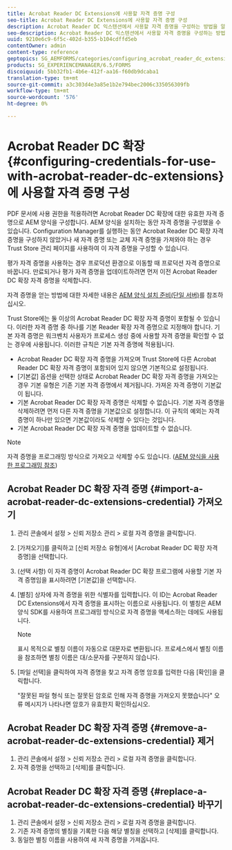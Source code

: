 ```yaml
---
title: Acrobat Reader DC Extensions에 사용할 자격 증명 구성
seo-title: Acrobat Reader DC Extensions에 사용할 자격 증명 구성
description: Acrobat Reader DC 익스텐션에서 사용할 자격 증명을 구성하는 방법을 알아봅니다.
seo-description: Acrobat Reader DC 익스텐션에서 사용할 자격 증명을 구성하는 방법을 알아봅니다.
uuid: 9210e6c9-6f5c-402d-b355-b104cdffd5eb
contentOwner: admin
content-type: reference
geptopics: SG_AEMFORMS/categories/configuring_acrobat_reader_dc_extensions
products: SG_EXPERIENCEMANAGER/6.5/FORMS
discoiquuid: 5bb32fb1-4b6e-412f-aa16-f60db9dcaba1
translation-type: tm+mt
source-git-commit: a3c303d4e3a85e1b2e794bec2006c335056309fb
workflow-type: tm+mt
source-wordcount: '576'
ht-degree: 0%

---
```



# Acrobat Reader DC 확장{#configuring-credentials-for-use-with-acrobat-reader-dc-extensions}에 사용할 자격 증명 구성

PDF 문서에 사용 권한을 적용하려면 Acrobat Reader DC 확장에 대한 유효한 자격 증명으로 AEM 양식을 구성합니다. AEM 양식을 설치하는 동안 자격 증명을 구성했을 수 있습니다. Configuration Manager를 실행하는 동안 Acrobat Reader DC 확장 자격 증명을 구성하지 않았거나 새 자격 증명 또는 교체 자격 증명을 가져와야 하는 경우 Trust Store 관리 페이지를 사용하여 이 자격 증명을 구성할 수 있습니다.

평가 자격 증명을 사용하는 경우 프로덕션 환경으로 이동할 때 프로덕션 자격 증명으로 바꿉니다. 만료되거나 평가 자격 증명을 업데이트하려면 먼저 이전 Acrobat Reader DC 확장 자격 증명을 삭제합니다.

자격 증명을 얻는 방법에 대한 자세한 내용은 [AEM 양식 설치 준비(단일 서버)](https://www.adobe.com/go/learn_aemforms_prepareInstallsingle_63)를 참조하십시오.

Trust Store에는 둘 이상의 Acrobat Reader DC 확장 자격 증명이 포함될 수 있습니다. 이러한 자격 증명 중 하나를 기본 Reader 확장 자격 증명으로 지정해야 합니다. 기본 자격 증명은 워크벤치 사용자가 프로세스 생성 중에 사용할 자격 증명을 확인할 수 없는 경우에 사용됩니다. 이러한 규칙은 기본 자격 증명에 적용됩니다.

* Acrobat Reader DC 확장 자격 증명을 가져오며 Trust Store에 다른 Acrobat Reader DC 확장 자격 증명이 포함되어 있지 않으면 기본적으로 설정됩니다.
* [기본값] 옵션을 선택한 상태로 Acrobat Reader DC 확장 자격 증명을 가져오는 경우 기본 유형은 기존 기본 자격 증명에서 제거됩니다. 가져온 자격 증명이 기본값이 됩니다.
* 기본 Acrobat Reader DC 확장 자격 증명은 삭제할 수 없습니다. 기본 자격 증명을 삭제하려면 먼저 다른 자격 증명을 기본값으로 설정합니다. 이 규칙의 예외는 자격 증명이 하나만 있으면 기본값이라도 삭제할 수 있다는 것입니다.
* 기본 Acrobat Reader DC 확장 자격 증명을 업데이트할 수 없습니다.

>[!NOTE]
>
>자격 증명을 프로그래밍 방식으로 가져오고 삭제할 수도 있습니다. ([AEM 양식을 사용한 프로그래밍 참조](https://www.adobe.com/go/learn_aemforms_programming_63))

## Acrobat Reader DC 확장 자격 증명 {#import-a-acrobat-reader-dc-extensions-credential} 가져오기

1. 관리 콘솔에서 설정 > 신뢰 저장소 관리 > 로컬 자격 증명을 클릭합니다.
1. [가져오기]를 클릭하고 [신뢰 저장소 유형]에서 [Acrobat Reader DC 확장 자격 증명]을 선택합니다.
1. (선택 사항) 이 자격 증명이 Acrobat Reader DC 확장 프로그램에 사용할 기본 자격 증명임을 표시하려면 [기본값]을 선택합니다.
1. [별칭] 상자에 자격 증명을 위한 식별자를 입력합니다. 이 ID는 Acrobat Reader DC Extensions에서 자격 증명을 표시하는 이름으로 사용됩니다. 이 별칭은 AEM 양식 SDK를 사용하여 프로그래밍 방식으로 자격 증명을 액세스하는 데에도 사용됩니다.

   >[!NOTE]
   >
   >표시 목적으로 별칭 이름이 자동으로 대문자로 변환됩니다. 프로세스에서 별칭 이름을 참조하면 별칭 이름은 대/소문자를 구분하지 않습니다.

1. [파일 선택]을 클릭하여 자격 증명을 찾고 자격 증명 암호를 입력한 다음 [확인]을 클릭합니다.

   &quot;잘못된 파일 형식 또는 잘못된 암호로 인해 자격 증명을 가져오지 못했습니다&quot; 오류 메시지가 나타나면 암호가 유효한지 확인하십시오.

## Acrobat Reader DC 확장 자격 증명 {#remove-a-acrobat-reader-dc-extensions-credential} 제거

1. 관리 콘솔에서 설정 > 신뢰 저장소 관리 > 로컬 자격 증명을 클릭합니다.
1. 자격 증명을 선택하고 [삭제]를 클릭합니다.

## Acrobat Reader DC 확장 자격 증명 {#replace-a-acrobat-reader-dc-extensions-credential} 바꾸기

1. 관리 콘솔에서 설정 > 신뢰 저장소 관리 > 로컬 자격 증명을 클릭합니다.
1. 기존 자격 증명의 별칭을 기록한 다음 해당 별칭을 선택하고 [삭제]를 클릭합니다.
1. 동일한 별칭 이름을 사용하여 새 자격 증명을 가져옵니다.

